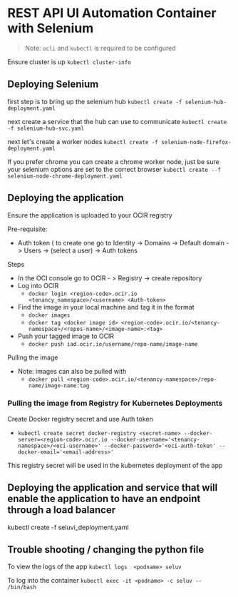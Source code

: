 # REST API UI Automation Container with Selenium
> Note: `ocli`  and `kubectl` is required to be configured

Ensure cluster is up
`kubectl cluster-info`

## Deploying Selenium
first step is to bring up the selenium hub
`kubectl create -f selenium-hub-deployment.yaml `

next create a service that the hub can use to communicate
`kubectl create -f selenium-hub-svc.yaml`

next let's create a worker nodes
`kubectl create -f selenium-node-firefox-deployment.yaml `

If you prefer chrome you can create a chrome worker node, just be sure your selenium options are set to the correct browser
`kubectl create --f selenium-node-chrome-deployment.yaml`

## Deploying the application
Ensure the application is uploaded to your OCIR registry

Pre-requisite:
- Auth token ( to create one go to Identity -> Domains -> Default domain -> Users -> (select a user) -> Auth tokens

Steps
- In the OCI console go to OCIR - > Registry -> create repository
- Log into OCIR
  - `docker login <region-code>.ocir.io <tenancy_namespace>/<username> <Auth-token>`
- Find the image in your local machine and tag it in the format
  - `docker images`
  - `docker tag <docker image id> <region-code>.ocir.io/<tenancy-namespace>/<repos-name>/<image-name>:<tag>`
- Push your tagged image to OCIR
  - `docker push iad.ocir.io/username/repo-name/image-name`

Pulling the image
- Note: images can also be pulled with
  - `docker pull <region-code>.ocir.io/<tenancy-namespace>/repo-name/image-name:tag`

### Pulling the image from Registry for Kubernetes Deployments

Create Docker registry secret and use Auth token
  - `kubectl create secret docker-registry <secret-name> --docker-server=<region-code>.ocir.io --docker-username='<tenancy-namespace>/<oci-username>' --docker-password='<oci-auth-token' --docker-email='<email-address>'`

This registry secret will be used in the kubernetes deployment of the app

## Deploying the application and service that will enable the application to have an endpoint through a load balancer
kubectl create -f seluvi_deployment.yaml 

## Trouble shooting / changing the python file

To view the logs of the app
`kubectl logs  <podname> seluv`

To log into the container
`kubectl exec -it <podname> -c seluv -- /bin/bash`
